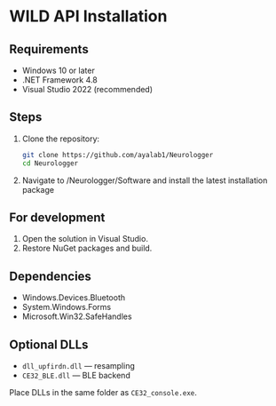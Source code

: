 
# WILD API Installation

## Requirements
- Windows 10 or later
- .NET Framework 4.8
- Visual Studio 2022 (recommended)

## Steps

1. Clone the repository:
   ```bash
   git clone https://github.com/ayalab1/Neurologger
   cd Neurologger
   ```
2. Navigate to /Neurologger/Software and install the latest installation package

## For development
1. Open the solution in Visual Studio.
2. Restore NuGet packages and build.

## Dependencies
- Windows.Devices.Bluetooth
- System.Windows.Forms
- Microsoft.Win32.SafeHandles

## Optional DLLs
- `dll_upfirdn.dll` — resampling
- `CE32_BLE.dll` — BLE backend

Place DLLs in the same folder as `CE32_console.exe`.

